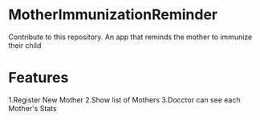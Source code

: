 # MotherImmunizationReminder
Contribute to this repository. An app that reminds the mother to immunize their child
# Features
1.Register New Mother
2.Show list of Mothers
3.Docctor can see each Mother's Stats

